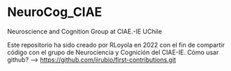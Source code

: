 # NeuroCog_CIAE
Neuroscience and Cognition Group at CIAE.-IE UChile

Este repositorio ha sido creado por RLoyola en 2022 con el fin de compartir código con el grupo de Neurociencia y Cognición del CIAE-IE.
Cómo usar github? -->  https://github.com/iirubio/first-contributions.git
